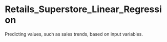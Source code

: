 # Retails_Superstore_Linear_Regression
Predicting values, such as sales trends, based on input variables.
